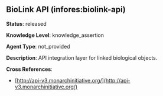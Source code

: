 [//]: # (DO NOT MANUALLY EDIT THIS FILE. IT IS GENERATED FROM A TEMPLATE.)

## BioLink API (infores:biolink-api)

**Status**: released
  
**Knowledge Level**: knowledge_assertion
  
**Agent Type**: not_provided

**Description**: API integration layer for linked biological objects.

**Cross References**:

- [http://api-v3.monarchinitiative.org/](http://api-v3.monarchinitiative.org/)

